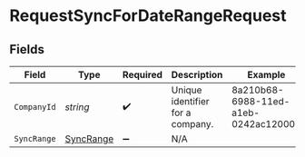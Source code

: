 # RequestSyncForDateRangeRequest


## Fields

| Field                                             | Type                                              | Required                                          | Description                                       | Example                                           |
| ------------------------------------------------- | ------------------------------------------------- | ------------------------------------------------- | ------------------------------------------------- | ------------------------------------------------- |
| `CompanyId`                                       | *string*                                          | :heavy_check_mark:                                | Unique identifier for a company.                  | 8a210b68-6988-11ed-a1eb-0242ac120002              |
| `SyncRange`                                       | [SyncRange](../../Models/Components/SyncRange.md) | :heavy_minus_sign:                                | N/A                                               |                                                   |